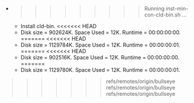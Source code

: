 * >>>>>>>>> Running inst-min-con-cld-bin.sh ...
  * Install cld-bin.
<<<<<<< HEAD
  * Disk size = 902624K. Space Used = 12K. Runtime = 00:00:00:00.
=======
<<<<<<< HEAD
  * Disk size = 1129784K. Space Used = 12K. Runtime = 00:00:00:01.
=======
<<<<<<< HEAD
  * Disk size = 902516K. Space Used = 12K. Runtime = 00:00:00:00.
=======
  * Disk size = 1129780K. Space Used = 12K. Runtime = 00:00:00:01.
>>>>>>> refs/remotes/origin/bullseye
>>>>>>> refs/remotes/origin/bullseye
>>>>>>> refs/remotes/origin/bullseye
